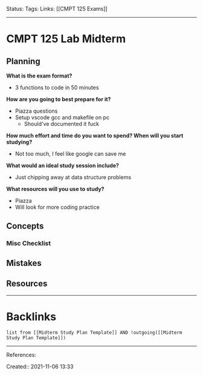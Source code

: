 Status: 
Tags: 
Links: [[CMPT 125 Exams]]
___
# CMPT 125 Lab Midterm
## Planning
**What is the exam format?**
- 3 functions to code in 50 minutes

**How are you going to best prepare for it?**
- Piazza questions
- Setup vscode gcc and makefile on pc
	- Should've documented it fuck

**How much effort and time do you want to spend? When will you start studying?**
- Not too much, I feel like google can save me

**What would an ideal study session include?**
- Just chipping away at data structure problems

**What resources will you use to study?**
- Piazza
- Will look for more coding practice

## Concepts
### Misc Checklist

## Mistakes
## Resources
___
# Backlinks
```dataview
list from [[Midterm Study Plan Template]] AND !outgoing([[Midterm Study Plan Template]])
```
___
References:

Created:: 2021-11-06 13:33
